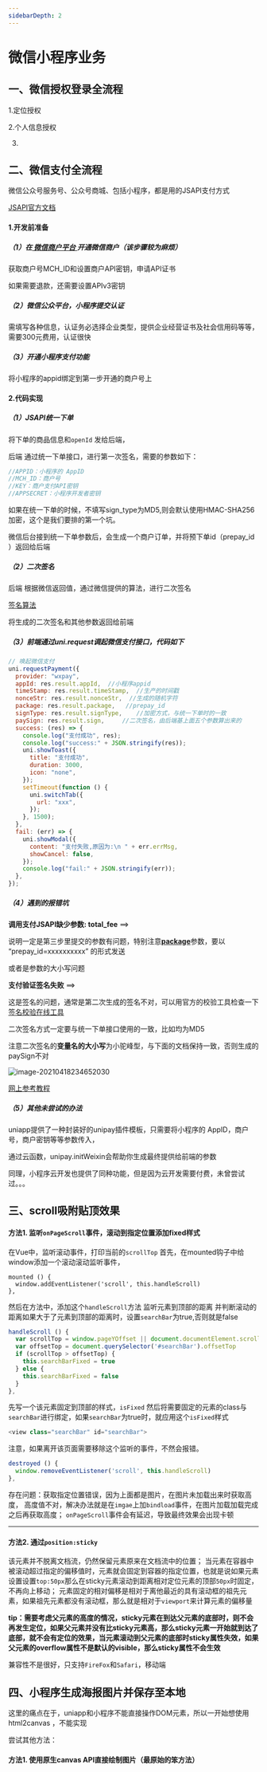 ```yaml
---
sidebarDepth: 2
---
```

# 微信小程序业务

## 一、微信授权登录全流程

1.定位授权



2.个人信息授权



3.







## 二、微信支付全流程

微信公众号服务号、公众号商城、包括小程序，都是用的JSAPI支付方式

[JSAPI官方文档](https://pay.weixin.qq.com/wiki/doc/apiv3/apis/chapter3_1_4.shtml)



#### 1.开发前准备

##### （1）在[ 微信商户平台 ](https://pay.weixin.qq.com/index.php/core/home/login?return_url=%2F)开通微信商户（该步骤较为麻烦）

获取商户号MCH_ID和设置商户API密钥，申请API证书

如果需要退款，还需要设置APIv3密钥

##### （2）微信公众平台，小程序提交认证

需填写各种信息，认证务必选择企业类型，提供企业经营证书及社会信用码等等，需要300元费用，认证很快

##### （3）开通小程序支付功能

将小程序的appid绑定到第一步开通的商户号上



#### 2.代码实现

##### （1）JSAPI统一下单

将下单的商品信息和`openId` 发给后端，

后端 通过统一下单接口，进行第一次签名，需要的参数如下：

```js
//APPID：小程序的 AppID
//MCH_ID：商户号
//KEY：商户支付API密钥
//APPSECRET：小程序开发者密钥
```

如果在统一下单的时候，不填写sign_type为MD5,则会默认使用HMAC-SHA256加密，这个是我们要排的第一个坑。

微信后台接到统一下单参数后，会生成一个商户订单，并将预下单id（prepay_id ）返回给后端



##### （2）二次签名

后端 根据微信返回值，通过微信提供的算法，进行二次签名

[签名算法](https://pay.weixin.qq.com/wiki/doc/api/wxa/wxa_api.php?chapter=4_3)

将生成的二次签名和其他参数返回给前端



##### （3）前端通过uni.request调起微信支付接口，代码如下

```js
// 唤起微信支付
uni.requestPayment({
  provider: "wxpay",
  appId: res.result.appId,  //小程序appid
  timeStamp: res.result.timeStamp,  //生产的时间戳
  nonceStr: res.result.nonceStr,  //生成的随机字符
  package: res.result.package,	 //prepay_id
  signType: res.result.signType,	//加密方式，与统一下单时的一致
  paySign: res.result.sign,		//二次签名，由后端基上面五个参数算出来的
  success: (res) => {
    console.log("支付成功", res);
    console.log("success:" + JSON.stringify(res));
    uni.showToast({
      title: "支付成功",
      duration: 3000,
      icon: "none",
    });
    setTimeout(function () {
      uni.switchTab({
        url: "xxx",
      });
    }, 1500);
  },
  fail: (err) => {
    uni.showModal({
      content: "支付失败,原因为:\n " + err.errMsg,
      showCancel: false,
    });
    console.log("fail:" + JSON.stringify(err));
  },
});
```

##### （4）遇到的报错坑

**调用支付JSAPI缺少参数: total_fee**  ==> 

说明一定是第三步里提交的参数有问题，特别注意<u>**package**</u>参数，要以 “prepay_id=xxxxxxxxxx” 的形式发送

或者是参数的大小写问题

**支付验证签名失败**  ==>

这是签名的问题，通常是第二次生成的签名不对，可以用官方的校验工具检查一下[签名校验在线工具](https://pay.weixin.qq.com/wiki/doc/api/jsapi.php?chapter=20_1)

二次签名方式一定要与统一下单接口使用的一致，比如均为MD5

注意二次签名的**变量名的大小写**为小驼峰型，与下面的文档保持一致，否则生成的paySign不对

![image-20210418234652030](../.vuepress/alias/uniapp/wxpay.png)

[网上参考教程](https://blog.csdn.net/weixin_30684743/article/details/97202700)

##### （5）其他未尝试的办法

uniapp提供了一种封装好的unipay插件模板，只需要将小程序的 AppID，商户号，商户密钥等等参数传入，

通过云函数，unipay.initWeixin会帮助你生成最终提供给前端的参数

同理，小程序云开发也提供了同种功能，但是因为云开发需要付费，未曾尝试过。。。



## 三、scroll吸附贴顶效果

#### 方法1. 监听`onPageScroll`事件，滚动到指定位置添加fixed样式

在Vue中，监听滚动事件，打印当前的`scrollTop`
首先，在mounted钩子中给window添加一个滚动滚动监听事件，

```vue
mounted () {
  window.addEventListener('scroll', this.handleScroll)
},
```

然后在方法中，添加这个`handleScroll`方法
监听元素到顶部的距离 并判断滚动的距离如果大于了元素到顶部的距离时，设置`searchBar`为true,否则就是false

```js
handleScroll () {
  var scrollTop = window.pageYOffset || document.documentElement.scrollTop || document.body.scrollTop
  var offsetTop = document.querySelector('#searchBar').offsetTop
  if (scrollTop > offsetTop) {
    this.searchBarFixed = true
  } else {
    this.searchBarFixed = false
  }
},
```

先写一个该元素固定到顶部的样式，`isFixed`
然后将需要固定的元素的class与`searchBar`进行绑定，如果`searchBar`为true时，就应用这个`isFixed`样式

```js
<view class="searchBar" id="searchBar">
```

注意，如果离开该页面需要移除这个监听的事件，不然会报错。

```js
destroyed () {
  window.removeEventListener('scroll', this.handleScroll)
},
```

存在问题：获取指定位置错误，因为上面都是图片，在图片未加载出来时获取高度， 高度值不对，解决办法就是在`imgae`上加`bindload`事件，在图片加载加载完成之后再获取高度； `onPageScroll`事件会有延迟，导致最终效果会出现卡顿

------

#### 方法2. 通过`position:sticky`

该元素并不脱离文档流，仍然保留元素原来在文档流中的位置；
当元素在容器中被滚动超过指定的偏移值时，元素就会固定到容器的指定位置，也就是说如果元素设置设置`top:50px`那么在sticky元素滚动到距离相对定位元素的顶部`50px`时固定，不再向上移动；
元素固定的相对偏移是相对于离他最近的具有滚动框的祖先元素，如果祖先元素都没有滚动框，那么就是相对于`viewport`来计算元素的偏移量

**tip：需要考虑父元素的高度的情况，sticky元素在到达父元素的底部时，则不会再发生定位，如果父元素并没有比sticky元素高，那么sticky元素一开始就到达了底部，就不会有定位的效果，当元素滚动到父元素的底部时sticky属性失效，如果父元素的overflow属性不是默认的visible，那么sticky属性不会生效**

兼容性不是很好，只支持`FireFox`和`Safari`，移动端



## 四、小程序生成海报图片并保存至本地

这里的痛点在于，uniapp和小程序不能直接操作DOM元素，所以一开始想使用 html2canvas ，不能实现

尝试其他方法：

#### 方法1.  使用原生canvas API直接绘制图片（最原始的笨方法）